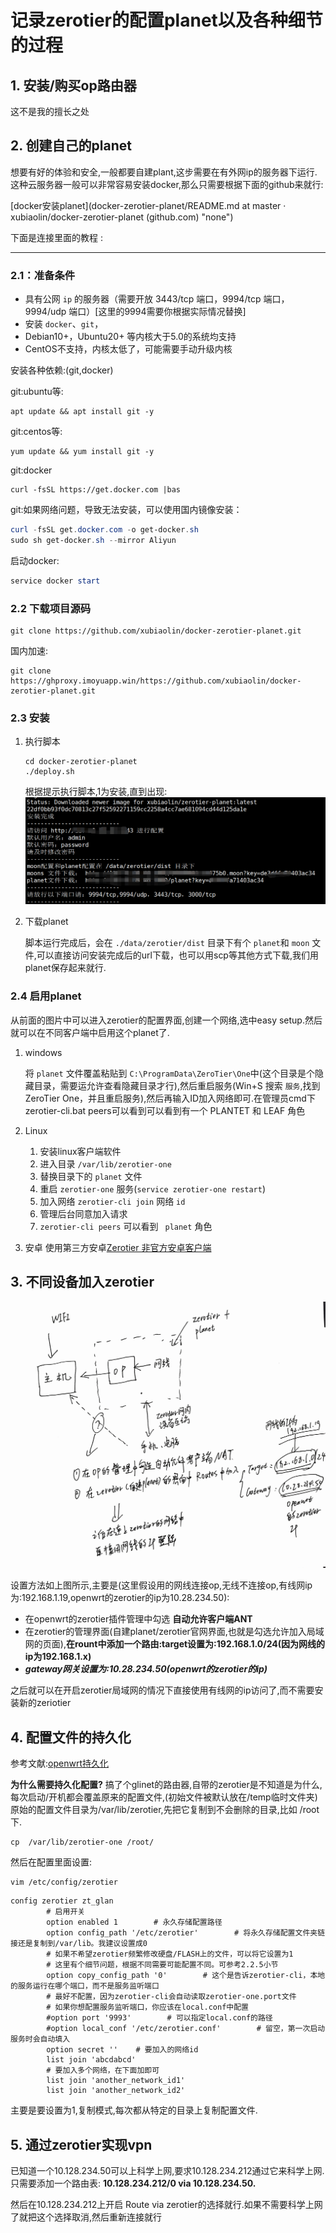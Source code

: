 # 记录zerotier的配置planet以及各种细节的过程

## 1.  安装/购买op路由器

这不是我的擅长之处

## 2. 创建自己的planet

想要有好的体验和安全,一般都要自建plant,这步需要在有外网ip的服务器下运行.这种云服务器一般可以非常容易安装docker,那么只需要根据下面的github来就行:

[docker安装planet](docker-zerotier-planet/README.md at master · xubiaolin/docker-zerotier-planet (github.com) "none")

下面是连接里面的教程 :

---

### 2.1：准备条件

- 具有公网 `ip` 的服务器（需要开放 3443/tcp 端口，9994/tcp 端口，9994/udp 端口）[这里的9994需要你根据实际情况替换]
- 安装 `docker`、`git`，
- Debian10+，Ubuntu20+ 等内核大于5.0的系统均支持
- CentOS不支持，内核太低了，可能需要手动升级内核

安装各种依赖:(git,docker)

git:ubuntu等:

```shell
apt update && apt install git -y
```

git:centos等:

```shell
yum update && yum install git -y
```

git:docker

```shell
curl -fsSL https://get.docker.com |bas
```

git:如果网络问题，导致无法安装，可以使用国内镜像安装：

```powershell
curl -fsSL get.docker.com -o get-docker.sh
sudo sh get-docker.sh --mirror Aliyun
```

启动docker:

```powershell
service docker start
```

### 2.2 下载项目源码

```shell
git clone https://github.com/xubiaolin/docker-zerotier-planet.git
```

国内加速:

```shell
git clone https://ghproxy.imoyuapp.win/https://github.com/xubiaolin/docker-zerotier-planet.git
```

### 2.3 安装

1. 执行脚本

   ```shell
   cd docker-zerotier-planet
   ./deploy.sh
   ```

   根据提示执行脚本,1为安装,直到出现:![1724047455057](image/zerotier/1724047455057.png)
2. 下载planet

   脚本运行完成后，会在 `./data/zerotier/dist` 目录下有个 `planet`和 `moon` 文件,可以直接访问安装完成后的url下载，也可以用scp等其他方式下载,我们用planet保存起来就行.

### 2.4 启用planet

从前面的图片中可以进入zerotier的配置界面,创建一个网络,选中easy setup.然后就可以在不同客户端中启用这个planet了.

1. windows

   将 `planet` 文件覆盖粘贴到 `C:\ProgramData\ZeroTier\One`中(这个目录是个隐藏目录，需要运允许查看隐藏目录才行),然后重启服务(Win+S 搜索 `服务`,找到ZeroTier One，并且重启服务),然后再输入ID加入网络即可.在管理员cmd下zerotier-cli.bat peers可以看到可以看到有一个 PLANTET 和 LEAF 角色
2. Linux

   1. 安装linux客户端软件
   2. 进入目录 `/var/lib/zerotier-one`
   3. 替换目录下的 `planet` 文件
   4. 重启 `zerotier-one` 服务(`service zerotier-one restart`)
   5. 加入网络 `zerotier-cli join` 网络 `id`
   6. 管理后台同意加入请求
   7. `zerotier-cli peers` 可以看到 ` planet` 角色
3. 安卓
   使用第三方安卓[Zerotier 非官方安卓客户端](https://github.com/kaaass/ZerotierFix)

## 3. 不同设备加入zerotier

![1724048982648](image/zerotier/1724048982648.png)

设置方法如上图所示,主要是(这里假设用的网线连接op,无线不连接op,有线网ip为:192.168.1.19,openwrt的zerotier的ip为10.28.234.50):

* 在openwrt的zerotier插件管理中勾选 **自动允许客户端ANT**
* 在zerotier的管理界面(自建planet/zerotier官网界面,也就是勾选允许加入局域网的页面),**在rount中添加一个路由:target设置为:192.168.1.0/24(因为网线的ip为192.168.1.x)**
* ***gateway网关设置为:10.28.234.50(openwrt的zerotier的ip)***

之后就可以在开启zerotier局域网的情况下直接使用有线网的ip访问了,而不需要安装新的zeriotier

## 4. 配置文件的持久化

参考文献:[openwrt持久化](https://blog.mewwoof.cn/tech/cloud-native/1897/)

**为什么需要持久化配置?** 搞了个glinet的路由器,自带的zerotier是不知道是为什么,每次启动/开机都会覆盖原来的配置文件,(初始文件被默认放在/temp临时文件夹)原始的配置文件目录为/var/lib/zerotier,先把它复制到不会删除的目录,比如 /root下.

```shell
cp  /var/lib/zerotier-one /root/
```

然后在配置里面设置:

```shell
vim /etc/config/zerotier
```

```
config zerotier zt_glan
        # 启用开关
        option enabled 1        # 永久存储配置路径
        option config_path '/etc/zerotier'        # 将永久存储配置文件夹链接还是复制到/var/lib。我建议设置成0
        # 如果不希望zerotier频繁修改硬盘/FLASH上的文件，可以将它设置为1
        # 这里有个细节问题，根据不同需要可能配置不同。可参考2.2.5小节
        option copy_config_path '0'        # 这个是告诉zerotier-cli，本地的服务运行在哪个端口，而不是服务监听端口
        # 最好不配置，因为zerotier-cli会自动读取zerotier-one.port文件
        # 如果你想配置服务监听端口，你应该在local.conf中配置
        #option port '9993'        # 可以指定local.conf的路径
        #option local_conf '/etc/zerotier.conf'        # 留空，第一次启动服务时会自动填入
        option secret ''    # 要加入的网络id
        list join 'abcdabcd'
        # 要加入多个网络，在下面加即可
        list join 'another_network_id1'
        list join 'another_network_id2'
```

主要是要设置为1,复制模式,每次都从特定的目录上复制配置文件.







## 5. 通过zerotier实现vpn

已知道一个10.128.234.50可以上科学上网,要求10.128.234.212通过它来科学上网.只需要添加一个路由表:  **10.128.234.212/0 via 10.128.234.50.**

然后在10.128.234.212上开启 Route via zerotier的选择就行.如果不需要科学上网了就把这个选择取消,然后重新连接就行

